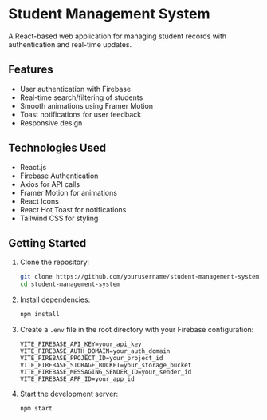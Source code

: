 # Student Management System

A React-based web application for managing student records with authentication and real-time updates.

## Features

- User authentication with Firebase
- Real-time search/filtering of students
- Smooth animations using Framer Motion
- Toast notifications for user feedback
- Responsive design

## Technologies Used

- React.js
- Firebase Authentication
- Axios for API calls
- Framer Motion for animations
- React Icons
- React Hot Toast for notifications
- Tailwind CSS for styling

## Getting Started

1. Clone the repository:
   ```bash
   git clone https://github.com/yourusername/student-management-system.git
   cd student-management-system
   ```
2. Install dependencies:
   ```bash
   npm install
   ```
3. Create a `.env` file in the root directory with your Firebase configuration:
   ```
   VITE_FIREBASE_API_KEY=your_api_key
   VITE_FIREBASE_AUTH_DOMAIN=your_auth_domain
   VITE_FIREBASE_PROJECT_ID=your_project_id
   VITE_FIREBASE_STORAGE_BUCKET=your_storage_bucket
   VITE_FIREBASE_MESSAGING_SENDER_ID=your_sender_id
   VITE_FIREBASE_APP_ID=your_app_id
   ```
4. Start the development server:
   ```bash
   npm start
   ```

